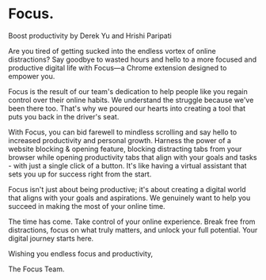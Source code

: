 # Focus.
Boost productivity
by Derek Yu and Hrishi Paripati

Are you tired of getting sucked into the endless vortex of online distractions? Say goodbye to wasted hours and hello to a more focused and productive digital life with Focus—a Chrome extension designed to empower you.

Focus is the result of our team's dedication to help people like you regain control over their online habits. We understand the struggle because we've been there too. That's why we poured our hearts into creating a tool that puts you back in the driver's seat.

With Focus, you can bid farewell to mindless scrolling and say hello to increased productivity and personal growth. Harness the power of a website blocking & opening feature, blocking distracting tabs from your browser while opening productivity tabs that align with your goals and tasks - with just a single click of a button. It's like having a virtual assistant that sets you up for success right from the start.

Focus isn't just about being productive; it's about creating a digital world that aligns with your goals and aspirations. We genuinely want to help you succeed in making the most of your online time.

The time has come. Take control of your online experience. Break free from distractions, focus on what truly matters, and unlock your full potential. Your digital journey starts here.

Wishing you endless focus and productivity,

The Focus Team.